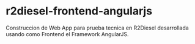 # r2diesel-frontend-angularjs

Construccion de Web App para prueba tecnica en R2Diesel desarrollada usando como Frontend el Framework AngularJS.
